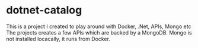 # dotnet-catalog

This is a project I created to play around with Docker, .Net, APIs, Mongo etc
The projects creates a few APIs which are backed by a MongoDB. 
Mongo is not installed locacally, it runs from Docker.
